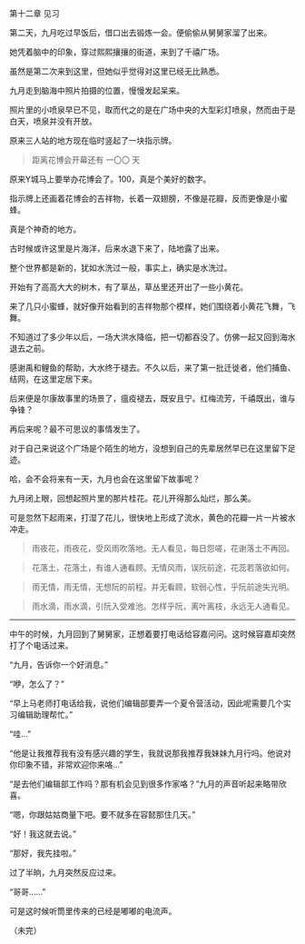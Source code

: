 第十二章 见习

第二天，九月吃过早饭后，借口出去锻炼一会。便偷偷从舅舅家溜了出来。

她凭着脑中的印象，穿过熙熙攘攘的街道，来到了千禧广场。

虽然是第二次来到这里，但她似乎觉得对这里已经无比熟悉。

九月走到脑海中照片拍摄的位置，慢慢发起呆来。

照片里的小喷泉早已不见，取而代之的是在广场中央的大型彩灯喷泉，然而由于是白天，喷泉并没有开放。

原来三人站的地方现在临时竖起了一块指示牌。

> 距离花博会开幕还有 一〇〇 天

原来Y城马上要举办花博会了。100，真是个美好的数字。

指示牌上还画着花博会的吉祥物，长着一双翅膀，不像是花瓣，反而更像是小蜜蜂。

真是个神奇的地方。

古时候或许这里是片海洋，后来水退下来了，陆地露了出来。

整个世界都是新的，犹如水洗过一般，事实上，确实是水洗过。

开始有了高高大大的树木，有了草丛，草丛里还开出了一些小黄花。

来了几只小蜜蜂，就好像开始看到的吉祥物那个模样，她们围绕着小黄花飞舞，飞舞。

不知道过了多少年以后，一场大洪水降临，把一切都吞没了。仿佛一起又回到海水退去之前。

感谢禹和鲤鱼的帮助，大水终于褪去。不久以后，来了第一批迁徙者，他们捕鱼、结网，在这里定居下来。

后来便是尔康故事里的场景了，瘟疫褪去，既安且宁。红梅流芳，千禧既出，谁与争锋？

再后来呢？最不可思议的事情发生了。

对于自己来说这个广场是个陌生的地方，没想到自己的先辈居然早已在这里留下足迹。

哈，会不会将来有一天，九月也会在这里留下故事呢？

九月闭上眼，回想起照片里的那片桂花。花儿开得那么灿烂，那么美。

可是忽然下起雨来，打湿了花儿，很快地上形成了流水，黄色的花瓣一片一片被水冲走。

> 雨夜花，雨夜花，受风雨吹落地。无人看见，每日怨嗟，花谢落土不再回。

> 花落土，花落土，有谁人通看顾。无情风雨，误阮前途，花蕊若落欲如何。

> 雨无情，雨无情，无想阮的前程。并无看顾，软弱心性，乎阮前途失光明。

> 雨水滴，雨水滴，引阮入受难池。怎样乎阮，离叶离枝，永远无人通看见。

***

中午的时候，九月回到了舅舅家，正想着要打电话给容嘉问问。这时候容嘉却突然打了个电话过来。

“九月，告诉你一个好消息。”

“咿，怎么了？”

“早上马老师打电话给我，说他们编辑部要弄一个夏令营活动，因此呢需要几个实习编辑助理帮忙。”

“哇…”

“他是让我推荐我有没有感兴趣的学生，我就说那我推荐我妹妹九月行吗。他说对你印象不错，非常欢迎你来咯…”

“是去他们编辑部工作吗？那有机会见到很多作家咯？”九月的声音听起来略带欣喜。

“嗯，你跟姑姑商量下吧。要不就多在容懿那住几天。”

“好！我这就去说。”

“那好，我先挂啦。”

过了半晌，九月突然反应过来。

“哥哥……”

可是这时候听筒里传来的已经是嘟嘟的电流声。


（未完）
